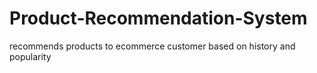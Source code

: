 # Product-Recommendation-System
recommends products to ecommerce customer based on history and popularity

